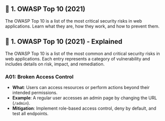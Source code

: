 ## 📌 1. OWASP Top 10 (2021)

The OWASP Top 10 is a list of the most critical security risks in web applications. Learn what they are, how they work, and how to prevent them.

## 📌 1. OWASP Top 10 (2021) - Explained

The OWASP Top 10 is a list of the most common and critical security risks in web applications. Each entry represents a category of vulnerability and includes details on risk, impact, and remediation.

### A01: Broken Access Control
- **What**: Users can access resources or perform actions beyond their intended permissions.
- **Example**: A regular user accesses an admin page by changing the URL (`/admin`).
- **Mitigation**: Implement role-based access control, deny by default, and test all endpoints.


